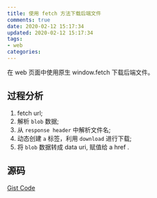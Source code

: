```yaml
---
title: 使用 fetch 方法下载后端文件
comments: true
date: 2020-02-12 15:17:34
updated: 2020-02-12 15:17:34
tags:
- web
categories:
---
```


在 web 页面中使用原生 window.fetch 下载后端文件。

<!--truncate-->

## 过程分析
1. fetch url;
2. 解析 `blob` 数据;
3. 从 `response header` 中解析文件名;
4. 动态创建 `a` 标签，利用 `download` 进行下载;
5. 将 `blob` 数据转成 data uri, 赋值给 a href .


## 源码
[Gist Code](https://gist.github.com/p2yang/72f23f5bd808d424f0b18af34f3c95e1)
<!-- download source code -->
<script src="https://gist.github.com/p2yang/72f23f5bd808d424f0b18af34f3c95e1.js"></script>
